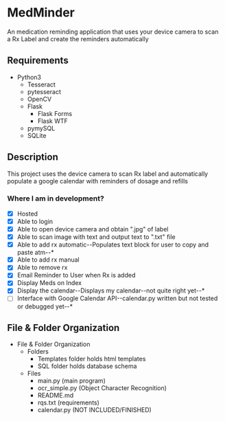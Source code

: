# MedMinder
An medication reminding application that uses your device camera to scan a Rx Label and create the reminders automatically
## Requirements
- Python3
	- Tesseract
	- pytesseract
	- OpenCV
	- Flask
		- Flask Forms
		- Flask WTF
	- pymySQL
	- SQLite
## Description
This project uses the device camera to scan Rx label and automatically populate a google calendar with reminders of dosage and refills
### Where I am in development?
- [x] Hosted 
- [x] Able to login
- [x] Able to open device camera and obtain ".jpg" of label
- [x] Able to scan image with text and output text to ".txt" file
- [x] Able to add rx automatic--Populates text block for user to copy and paste atm--*
- [x] Able to add rx manual
- [x] Able to remove rx
- [x] Email Reminder to User when Rx is added
- [x] Display Meds on Index
- [x] Display the calendar--Displays my calendar--not quite right yet--*
- [ ] Interface with Google Calendar API--calendar.py written but not tested or debugged yet--*
## File & Folder Organization
- File & Folder Organization
	- Folders
		- Templates folder holds html templates
		- SQL folder holds database schema
	- Files
		- main.py (main program)
		- ocr_simple.py (Object Character Recognition)
		- README.md
		- rqs.txt (requirements)
		- calendar.py (NOT INCLUDED/FINISHED)
